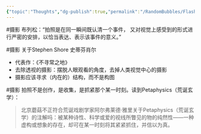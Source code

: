 ```yaml
---
{"topic":"Thoughts","dg-publish":true,"permalink":"/RandomBubbles/FlashThoughts/2022-12-31/","dgPassFrontmatter":true,"noteIcon":""}
---
```



#摄影 布列松：“拍照是在同一瞬间既认清一个事件， 又对视觉上感受到的形式进行严密的安排，以恰当表达、表示该事件的意义。”

#摄影 关于Stephen Shore 史蒂芬肖尔
- 代表作：《不寻常之地》
- 去除透视的摄影：摆脱人眼观看的角度，去掉人类视觉中心的摄影
- 摄影应该寻求（内在的）结构，而不是构图

#摄影 拍照不是创作，是收集，是抓紧那个某一时刻。读到Petaphysics（荒诞玄学）：
>北京蘑菇不正符合荒诞戏剧学家阿尔弗莱德·雅里关于Petaphysics（荒诞玄学）的注解吗：被某种诗性、科学或爱的视线所瞥见的物的纯然性——一种虚构或想象的存在，却可在某一时刻将其紧紧抓住，并信以为真。

